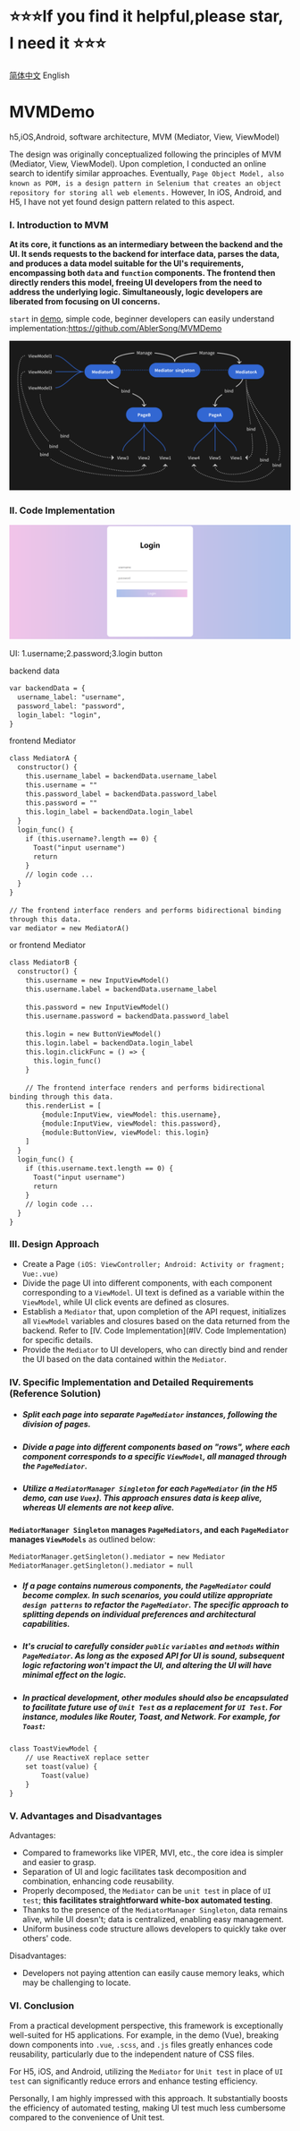 # ⭐️⭐️⭐️If you find it helpful,please star, I need it ⭐️⭐️⭐️

[简体中文](./chinese.md) English

# MVMDemo
h5,iOS,Android, software architecture, MVM (Mediator, View, ViewModel)

The design was originally conceptualized following the principles of MVM (Mediator, View, ViewModel). Upon completion, I conducted an online search to identify similar approaches. Eventually, `Page Object Model, also known as POM, is a design pattern in Selenium that creates an object repository for storing all web elements.` However, In iOS, Android, and H5, I have not yet found design pattern related to this aspect.

### I. Introduction to MVM
**At its core, it functions as an intermediary between the backend and the UI. It sends requests to the backend for interface data, parses the data, and produces a data model suitable for the UI's requirements, encompassing both `data` and `function` components. The frontend then directly renders this model, freeing UI developers from the need to address the underlying logic. Simultaneously, logic developers are liberated from focusing on UI concerns.**

` start ` in [demo](https://github.com/AblerSong/MVMDemo), simple code, beginner developers can easily understand
implementation:https://github.com/AblerSong/MVMDemo

![img](./mvm.png)


### II. Code Implementation

![demo](./demo.png)

UI: 1.username;2.password;3.login button

backend data

```
var backendData = {
  username_label: "username",
  password_label: "password",
  login_label: "login",
}
```

frontend Mediator
```
class MediatorA {
  constructor() {
    this.username_label = backendData.username_label
    this.username = ""
    this.password_label = backendData.password_label
    this.password = ""
    this.login_label = backendData.login_label
  }
  login_func() {
    if (this.username?.length == 0) {
      Toast("input username")
      return
    }
    // login code ...
  }
}

// The frontend interface renders and performs bidirectional binding through this data.
var mediator = new MediatorA()
```

or frontend Mediator
```
class MediatorB {
  constructor() {
    this.username = new InputViewModel()
    this.username.label = backendData.username_label

    this.password = new InputViewModel()
    this.username.password = backendData.password_label

    this.login = new ButtonViewModel()
    this.login.label = backendData.login_label
    this.login.clickFunc = () => {
      this.login_func()
    }

    // The frontend interface renders and performs bidirectional binding through this data.
    this.renderList = [
        {module:InputView, viewModel: this.username},
        {module:InputView, viewModel: this.password},
        {module:ButtonView, viewModel: this.login}
    ]
  }
  login_func() {
    if (this.username.text.length == 0) {
      Toast("input username")
      return
    }
    // login code ...
  }
}
```


### III. Design Approach

- Create a Page `(iOS: ViewController; Android: Activity or fragment; Vue:.vue)`
- Divide the page UI into different components, with each component corresponding to a `ViewModel`. UI text is defined as a variable within the `ViewModel`, while UI click events are defined as closures.
- Establish a `Mediator` that, upon completion of the API request, initializes all `ViewModel` variables and closures based on the data returned from the backend. Refer to [IV. Code Implementation](#IV. Code Implementation) for specific details.
- Provide the `Mediator` to UI developers, who can directly bind and render the UI based on the data contained within the `Mediator`.



### IV. Specific Implementation and Detailed Requirements (Reference Solution)

- ##### Split each page into separate `PageMediator` instances, following the division of pages.
- ##### Divide a page into different components based on "rows", where each component corresponds to a specific `ViewModel`, all managed through the `PageMediator`.
- ##### Utilize a `MediatorManager Singleton` for each `PageMediator` (in the H5 demo, can use `Vuex`). This approach ensures data is keep alive, whereas UI elements are not keep alive.

**`MediatorManager Singleton` manages `PageMediators`, and each `PageMediator` manages `ViewModels`** as outlined below:

```
MediatorManager.getSingleton().mediator = new Mediator
MediatorManager.getSingleton().mediator = null
```

- ##### If a page contains numerous components, the `PageMediator` could become complex. In such scenarios, you could utilize appropriate `design patterns` to refactor the `PageMediator`. The specific approach to splitting depends on individual preferences and architectural capabilities.

- ##### **It's crucial to carefully consider `public` `variables` and `methods` within `PageMediator`.** As long as the exposed API for UI is sound, subsequent logic refactoring won't impact the UI, and altering the UI will have minimal effect on the logic.

- ##### In practical development, other modules should also be encapsulated to facilitate future use of `Unit Test` as a replacement for `UI Test`. For instance, modules like Router, Toast, and Network. For example, for `Toast`:

```
class ToastViewModel {
    // use ReactiveX replace setter
    set toast(value) {
        Toast(value)
    }
}
```

### V. Advantages and Disadvantages

Advantages:

- Compared to frameworks like VIPER, MVI, etc., the core idea is simpler and easier to grasp.
- Separation of UI and logic facilitates task decomposition and combination, enhancing code reusability.
- Properly decomposed, the `Mediator` can be `unit test` in place of `UI test`; **this facilitates straightforward white-box automated testing**.
- Thanks to the presence of the `MediatorManager Singleton`, data remains alive, while UI doesn't; data is centralized, enabling easy management.
- Uniform business code structure allows developers to quickly take over others' code.

Disadvantages:

- Developers not paying attention can easily cause memory leaks, which may be challenging to locate.

### VI. Conclusion

From a practical development perspective, this framework is exceptionally well-suited for H5 applications. For example, in the demo (Vue), breaking down components into `.vue`, `.scss`, and `.js` files greatly enhances code reusability, particularly due to the independent nature of CSS files.

For H5, iOS, and Android, utilizing the `Mediator` for `Unit test` in place of `UI test` can significantly reduce errors and enhance testing efficiency.

Personally, I am highly impressed with this approach. It substantially boosts the efficiency of automated testing, making UI test much less cumbersome compared to the convenience of Unit test.

